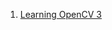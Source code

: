 1. [Learning OpenCV 3][1]

[1]: https://www.goodreads.com/book/show/33506315-learning-opencv-3?ac=1&from_search=true
